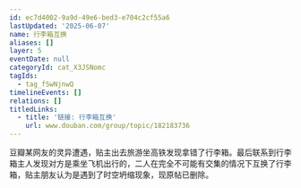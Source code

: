 ```yaml
---
id: ec7d4002-9a9d-49e6-bed3-e704c2cf55a6
lastUpdated: '2025-06-07'
name: 行李箱互换
aliases: []
layer: 5
eventDate: null
categoryId: cat_X3JSNomc
tagIds:
  - tag_fSwNjnwQ
timelineEvents: []
relations: []
titledLinks:
  - title: '链接: 行李箱互换'
    url: www.douban.com/group/topic/182183736
---
```

豆瓣某网友的灵异遭遇，贴主出去旅游坐高铁发现拿错了行李箱。最后联系到行李箱主人发现对方是乘坐飞机出行的，二人在完全不可能有交集的情况下互换了行李箱，贴主朋友认为是遇到了时空坍缩现象，现原帖已删除。
